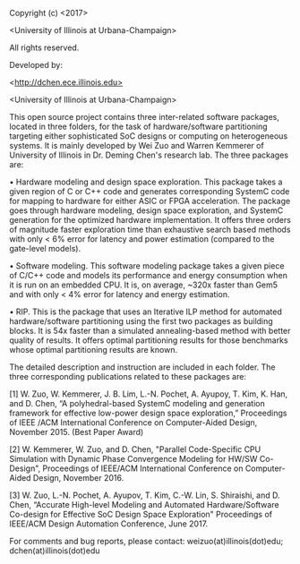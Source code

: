 Copyright (c) <2017>
\<University of Illinois at Urbana-Champaign>
All rights reserved.Developed by:
\<http://dchen.ece.illinois.edu>
\<University of Illinois at Urbana-Champaign>This open source project contains three inter-related software packages, located in three folders, for the task of hardware/software partitioning targeting either sophisticated SoC designs or computing on heterogeneous systems. It is mainly developed by Wei Zuo and Warren Kemmerer of University of Illinois in Dr. Deming Chen's research lab. The three packages are:
•	Hardware modeling and design space exploration. This package takes a given region of C or C++ code and generates corresponding SystemC code for mapping to hardware for either ASIC or FPGA acceleration. The package goes through hardware modeling, design space exploration, and SystemC generation for the optimized hardware implementation. It offers three orders of magnitude faster exploration time than exhaustive search based methods with only < 6% error for latency and power estimation (compared to the gate-level models).
•	Software modeling. This software modeling package takes a given piece of C/C++ code and models its performance and energy consumption when it is run on an embedded CPU. It is, on average, ~320x faster than Gem5 and with only < 4% error for latency and energy estimation.
•	RIP. This is the package that uses an Iterative ILP method for automated hardware/software partitioning using the first two packages as building blocks. It is 54x faster than a simulated annealing-based method with better quality of results. It offers optimal partitioning results for those benchmarks whose optimal partitioning results are known.The detailed description and instruction are included in each folder. The three corresponding publications related to these packages are:[1] W. Zuo, W. Kemmerer, J. B. Lim, L.-N. Pochet, A. Ayupoy, T. Kim, K. Han, and D. Chen, “A polyhedral-based SystemC modeling and generation framework for effective low-power design space exploration,” Proceedings of IEEE/ACM International Conference on Computer-Aided Design, November 2015. (Best Paper Award)
[2] W. Kemmerer, W. Zuo, and D. Chen, "Parallel Code-Specific CPU Simulation with Dynamic Phase Convergence Modeling for HW/SW Co-Design", Proceedings of IEEE/ACM International Conference on Computer-Aided Design, November 2016.
[3] W. Zuo, L.-N. Pochet, A. Ayupov, T. Kim, C.-W. Lin, S. Shiraishi, and D. Chen, “Accurate High-level Modeling and Automated Hardware/Software Co-design for Effective SoC Design Space Exploration" Proceedings of IEEE/ACM Design Automation Conference, June 2017.For comments and bug reports, please contact:weizuo(at)illinois(dot)edu; dchen(at)illinois(dot)edu
